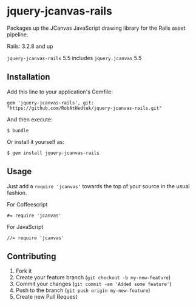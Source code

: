 jquery-jcanvas-rails
====================

Packages up the JCanvas JavaScript drawing library for the Rails asset pipeline.

Rails: 3.2.8 and up

`jquery-jcanvas-rails` 5.5 includes `jquery.jcanvas` 5.5

## Installation

Add this line to your application's Gemfile:

    gem 'jquery-jcanvas-rails', git: "https://github.com/RobAtHedtek/jquery-jcanvas-rails.git"

And then execute:

    $ bundle

Or install it yourself as:

    $ gem install jquery-jcanvas-rails

## Usage

Just add a `require 'jcanvas'` towards the top of your source in the usual fashion.

For Coffeescript

    #= require 'jcanvas'

For JavaScript

    //= require 'jcanvas'

## Contributing

1. Fork it
2. Create your feature branch (`git checkout -b my-new-feature`)
3. Commit your changes (`git commit -am 'Added some feature'`)
4. Push to the branch (`git push origin my-new-feature`)
5. Create new Pull Request


